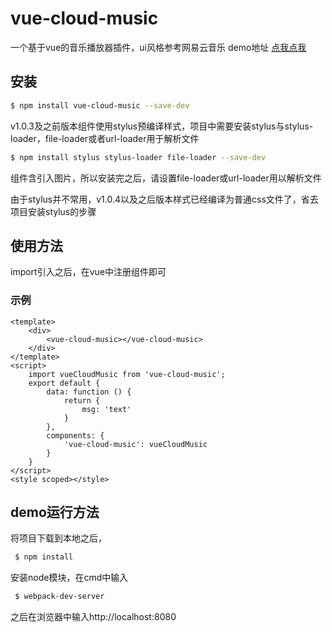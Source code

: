 # vue-cloud-music

 一个基于vue的音乐播放器插件，ui风格参考网易云音乐
 demo地址 [点我点我](http://zoone.cc:8080/webproject/vue_components_demo/vue-cloud-music)

## 安装

```bash
$ npm install vue-cloud-music --save-dev
```
 v1.0.3及之前版本组件使用stylus预编译样式，项目中需要安装stylus与stylus-loader，file-loader或者url-loader用于解析文件

```bash
$ npm install stylus stylus-loader file-loader --save-dev
```
 组件含引入图片，所以安装完之后，请设置file-loader或url-loader用以解析文件

 由于stylus并不常用，v1.0.4以及之后版本样式已经编译为普通css文件了，省去项目安装stylus的步骤

## 使用方法

 import引入之后，在vue中注册组件即可 

### 示例

```vue
<template>
    <div>
        <vue-cloud-music></vue-cloud-music>
    </div>
</template>
<script>
    import vueCloudMusic from 'vue-cloud-music';
    export default {
        data: function () {
            return {
                msg: 'text'
            }
        },
        components: {
            'vue-cloud-music': vueCloudMusic
        }
    }
</script>
<style scoped></style>
```

## demo运行方法
 将项目下载到本地之后，
```bash
 $ npm install
```
 安装node模块，在cmd中输入
```bash
 $ webpack-dev-server
```
 之后在浏览器中输入http://localhost:8080
